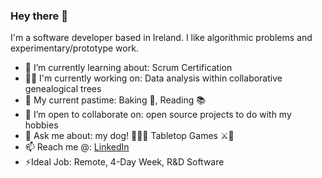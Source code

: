 ### Hey there 👋

I'm a software developer based in Ireland. I like algorithmic problems and experimentary/prototype work.

- 🌱 I’m currently learning about: Scrum Certification
- 🧑‍💻 I'm currently working on: Data analysis within collaborative genealogical trees
- 🧗 My current pastime: Baking 🍰, Reading 📚
- 👯 I’m open to collaborate on: open source projects to do with my hobbies
- 💬 Ask me about: my dog! 💖🐶💖 Tabletop Games ⚔️🎲
- 📫 Reach me @: [LinkedIn](https://www.linkedin.com/in/ianfhunter/)
- ⚡Ideal Job: Remote, 4-Day Week, R&D Software
